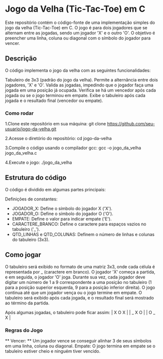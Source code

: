 # Jogo da Velha (Tic-Tac-Toe) em C

Este repositório contém o código-fonte de uma implementação simples do jogo da velha (Tic-Tac-Toe) em C.
O jogo é para dois jogadores que se alternam entre as jogadas, sendo um jogador 'X' e o outro 'O'. O objetivo é preencher uma linha, coluna ou diagonal com o símbolo do jogador para vencer.

## Descrição
O código implementa o jogo da velha com as seguintes funcionalidades:

Tabuleiro de 3x3 (padrão do jogo da velha).
Permite a alternância entre dois jogadores, 'X' e 'O'.
Valida as jogadas, impedindo que o jogador faça uma jogada em uma posição já ocupada.
Verifica se há um vencedor após cada jogada ou se o jogo terminou em empate.
Exibe o tabuleiro após cada jogada e o resultado final (vencedor ou empate).

### Como rodar

1.Clone este repositório em sua máquina:
git clone https://github.com/seu-usuario/jogo-da-velha.git

2.Acesse o diretório do repositório:
cd jogo-da-velha

3.Compile o código usando o compilador gcc:
gcc -o jogo_da_velha jogo_da_velha.c

4.Execute o jogo:
./jogo_da_velha

## Estrutura do código
O código é dividido em algumas partes principais:

Definições de constantes:

* JOGADOR_X:  Define o símbolo do jogador X ('X').
* JOGADOR_O:  Define o símbolo do jogador O ('O').
* EMPATE:  Define o valor para indicar empate ('E').
* CARACTERE_BRANCO:  Define o caractere para espaços vazios no tabuleiro ('_').
* QTD_LINHAS e QTD_COLUNAS: Definem o número de linhas e colunas do tabuleiro (3x3).

## Como jogar
O tabuleiro será exibido no formato de uma matriz 3x3, onde cada célula é representada por _ (caractere em branco).
O jogador 'X' começa a partida, e em seguida, o jogador 'O' joga.
Durante sua vez, cada jogador deve digitar um número de 1 a 9 correspondente a uma posição no tabuleiro (1 para a posição superior esquerda, 9 para a posição inferior direita).
O jogo continua até que um jogador vença ou o jogo termine em empate.
O tabuleiro será exibido após cada jogada, e o resultado final será mostrado ao término da partida.

Após algumas jogadas, o tabuleiro pode ficar assim:
| X O X |
| _ X O |
| O _ X |

### Regras do Jogo
** Vencer: ** Um jogador vence se conseguir alinhar 3 de seus símbolos em uma linha, coluna ou diagonal.
Empate: O jogo termina em empate se o tabuleiro estiver cheio e ninguém tiver vencido.
